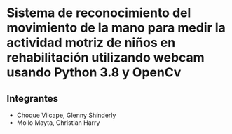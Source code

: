 # Sistema de reconocimiento del movimiento de la mano  para medir la actividad motriz de niños en rehabilitación utilizando webcam usando Python 3.8 y OpenCv

## Integrantes
- Choque Vilcape, Glenny Shínderly
- Mollo Mayta, Christian Harry
